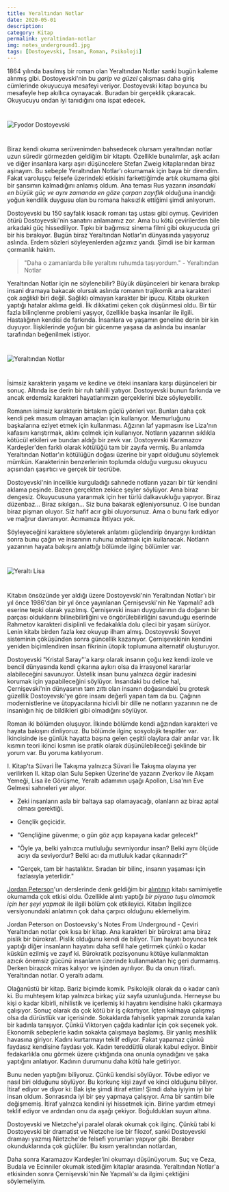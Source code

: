 ```yaml
---
title: Yeraltından Notlar
date: 2020-05-01
description: 
category: Kitap
permalink: yeraltindan-notlar
img: notes_underground1.jpg
tags: [Dostoyevski, İnsan, Roman, Psikoloji]
---
```


1864 yılında basılmış bir roman olan Yeraltından Notlar sanki bugün kaleme alınmış gibi. Dostoyevski'nin bu *garip ve güzel* çalışması daha giriş cümlerinde okuyucuya mesafeyi veriyor. Dostoyevski kitap boyunca bu mesafeyle hep akıllıca oynayacak. Buradan bir gerçeklik çıkaracak. Okuyucuyu ondan iyi tanıdığını ona ispat edecek. 

<div class="row" style="margin-bottom: 2.5rem; margin-top: 2.5rem;">
   <div class="ten columns"><img class="u-max-full-width" src="https://derinmavi.io/images/n1.jpg" alt="Fyodor Dostoyevski"></div>
   <div class="two column"></div>
</div>

Biraz kendi okuma serüvenimden bahsedecek olursam yeraltından notlar uzun süredir görmezden geldiğim bir kitaptı. Özellikle bunalımlar, aşk acıları ve diğer insanlara karşı aşırı düşüncelere Stefan Zweig kitaplarından biraz aşinayım. Bu sebeple Yeraltından Notlar'ı okumamak için baya bir direndim. Fakat varoluşçu felsefe üzerindeki etkisini farkettiğimde artık okumama gibi bir şansımın kalmadığını anlamış oldum. Ana teması Rus yazarın *insandaki en büyük güç ve aynı zamanda en göze çarpan zayıflık* olduğuna inandığı yoğun kendilik duygusu olan bu romana haksızlık ettiğimi şimdi anlıyorum.

Dostoyevski bu 150 sayfalık kısacık romanı taş ustası gibi oymuş. Çeviriden ötürü Dostoyevski'nin sanatını anlamamız zor. Ama bu kötü çevirilerden bile arkadaki güç hissediliyor. Tıpkı bir bağımsız sinema filmi gibi okuyucuda gri bir his bırakıyor. Bugün biraz Yeraltından Notlar'ın dünyasında yaşıyoruz aslında. Erdem sözleri söyleyenlerden ağzımız yandı. Şimdi ise bir karman çormanlık hakim.

> "Daha o zamanlarda bile yeraltını ruhumda taşıyordum." - Yeraltından Notlar

Yeraltından Notlar için ne söylenebilir? Büyük düşünceleri bir kenara bırakıp insani dramaya bakacak olursak aslında romanın trajikomik ana karakteri çok *sağlıklı* biri değil. Sağlıklı olmayan karakter bir ipucu. Kitabı okurken yaptığı hatalar aklıma geldi. İlk dikkatimi çeken çok düşünmesi oldu. Bir tür fazla bilinçlenme problemi yaşıyor, özellikle başka insanlar ile ilgili. Hastalığının kendisi de farkında. İnsanlara ve yaşamın geneline derin bir kin duyuyor. İlişkilerinde yoğun bir gücenme yaşasa da aslında bu insanlar tarafından beğenilmek istiyor.

<div class="row" style="margin-bottom: 2.5rem; margin-top: 2.5rem;">
   <div class="ten columns"><img class="u-max-full-width" src="https://derinmavi.io/images/n7.jpg" alt="Yeraltından Notlar"></div>
   <div class="two column"></div>
</div>

İsimsiz karakterin yaşamı ve kedine ve öteki insanlara karşı düşünceleri bir sonuç. Altında ise derin bir ruh tahlili yatıyor. Dostoyevski bunun farkında ve ancak erdemsiz karakteri hayatlarımızın gerçeklerini bize söyleyebilir.

Romanın isimsiz karakterin birtakım güçlü yönleri var. Bunları daha çok kendi pek masum olmayan amaçları için kullanıyor. Memurluğunu başkalarına eziyet etmek için kullanması. Ağzının laf yapmasını ise Liza'nın kafasını karıştırmak, aklını çelmek için kullanıyor. Notların yazarının sıklıkla kötücül etkileri ve bundan aldığı bir zevk var. Dostoyevski Karamazov Kardeşler'den farklı olarak kötülüğü tam bir zayıfa vermiş. Bu anlamda Yeraltından Notlar'ın kötülüğün doğası üzerine bir yapıt olduğunu söylemek mümkün. Karakterinin benzerlerinin toplumda olduğu vurgusu okuyucu açısından şaşırtıcı ve gerçek bir tecrübe.

Dostoyevski'nin incelikle kurguladığı sahnede notların yazarı bir tür kendini aklama peşinde. Bazen gerçekten zekice şeyler söylüyor. Ama biraz dengesiz. Okuyucusuna yaranmak için her türlü dalkavukluğu yapıyor. Biraz düzenbaz... Biraz sıkılgan... Siz buna bakarak eğleniyorsunuz. O ise bundan biraz pişman oluyor. Siz hafif acır gibi oluyorsunuz. Ama o bunu fark ediyor ve mağrur davranıyor. Acımanıza ihtiyacı yok.

Söyleyeceğini karaktere söyleterek anlatımı güçlendirip önyargıyı kırdıktan sonra bunu çağın ve insanının ruhunu anlatmak için kullanacak. Notların yazarının hayata bakışını anlattığı bölümde ilginç bölümler var.

<div class="row" style="margin-bottom: 2.5rem; margin-top: 2.5rem;">
   <div class="ten columns"><img class="u-max-full-width" src="https://derinmavi.io/images/n2.jpg" alt="Yeraltı Lisa"></div>
   <div class="two column"></div>
</div>


Kitabın önsözünde yer aldığı üzere Dostoyevski'nin Yeraltından Notlar'ı bir yıl önce 1986'dan bir yıl önce yayınlanan Çernişevski'nin Ne Yapmalı? adlı eserine tepki olarak yazılmış. Çernişevski insan duygularının da doğanın bir parçası olduklarını bilinebilirliğini ve öngörülebilirliğini savunduğu eserinde Rahmetov karakteri disiplinli ve fedakalıkla dolu çileci bir yaşam sürüyor. Lenin kitabı birden fazla kez okuyup ilham almış. Dostoyevski Sovyet sisteminin çöküşünden sonra güncellik kazanıyor. Çernişevskinin kendini yeniden biçimlendiren insan fikrinin ütopik toplumuna alternatif oluşturuyor. 

Dostoyevski "Kristal Saray"'a karşı olarak insanın çoğu kez kendi izole ve bencil dünyasında kendi çıkarına aykırı olsa da irrasyonel kararlar alabileceğini savunuyor. Üstelik insan bunu yalnızca özgür iradesini korumak için yapabileceğini söylüyor. İnsandaki bu delice hal, Çernişevski'nin dünyasının tam zıttı olan insanın doğasındaki bu grotesk güzellik Dostoyevski'ye göre insanı değerli yapan tam da bu.
Çağının modernistlerine ve ütopyacılarına hicivli bir dille ne notların yazarının ne de insanlığın hiç de bildikleri gibi olmadığını söylüyor.

Roman iki bölümden oluşuyor. İlkinde bölümde kendi ağzından karakteri ve hayata bakışını dinliyoruz. Bu bölümde ilginç sosyolojik tespitler var. İkincisinde ise günlük hayatta başına gelen çeşitli olaylara dair anılar var. İlk kısmın teori ikinci kısmın ise pratik olarak düşünülebileceği şeklinde bir yorum var. Bu yoruma katılıyorum. 

I. Kitap'ta Süvari İle Takışma yalnızca Süvari İle Takışma olayına yer verilirken II. kitap olan Sulu Sepken Üzerine'de yazarın Zverkov ile Akşam Yemeği, Lisa ile Görüşme, Yeraltı adamının uşağı Apollon, Lisa'nın Eve Gelmesi sahneleri yer alıyor.

* Zeki insanların asla bir baltaya sap olamayacağı, olanların az biraz aptal olması gerektiği.
* Gençlik geçicidir.

* "Gençliğine güvenme; o gün göz açıp kapayana kadar gelecek!"
* "Öyle ya, belki yalnızca mutluluğu sevmiyordur insan? Belki aynı ölçüde acıyı da seviyordur? Belki acı da mutluluk kadar çıkarınadır?"
* "Gerçek, tam bir hastalıktır. Sıradan bir bilinç, insanın yaşaması için fazlasıyla yeterlidir."

[Jordan Peterson](https://en.wikipedia.org/wiki/Jordan_Peterson)'un derslerinde denk geldiğim bir [alıntının](https://www.youtube.com/watch?v=97jBvbmY03g]) kitabı samimiyetle okumamda çok etkisi oldu. Özellikle alıntı yaptığı *bir piyano tuşu olmamak için her şeyi yapmak* ile ilgili bölüm çok etkileyici. Kitabın İngilizce versiyonundaki anlatımın çok daha çarpıcı olduğunu eklemeliyim.

<div class="quote1"><div class="quote2">Jordan Peterson on Dostoevsky's Notes From Underground - Çeviri</div>
   Yeraltından notlar çok kısa bir kitap. Ana karakteri bir bürokrat ama biraz pislik bir bürokrat. Pislik olduğunu kendi de biliyor.
   Tüm hayatı boyunca tek yaptığı diğer insanların hayatını daha sefil hale getirmek çünkü o kadar küskün ezilmiş ve zayıf ki.
   Bürokratik pozisyonunu kötüye kullanmaktan azıcık önemsiz gücünü insanların üzerinde kullanmaktan hiç geri durmamış. Derken birazcık miras kalıyor ve işinden ayrılıyor.
   Bu da onun itirafı. Yeraltından notlar. O yeraltı adamı.
   
   Olağanüstü bir kitap. Bariz biçimde komik. Psikolojik olarak da o kadar canlı ki. Bu muhteşem kitap yalnızca birkaç yüz sayfa uzunluğunda. Herneyse bu kişi o kadar kibirli, nihilistik ve içerlemiş ki hayatını kendisine haklı çıkarmaya çalışıyor. Sonuç olarak da çok kötü bir iş çıkartıyor. İçten kalmaya çalışmış olsa da dürüstlük var içerisinde. Sokaklarda fahişelik yapmak zorunda kalan bir kadınla tanışıyor. Çünkü Viktoryen çağda kadınlar için çok seçenek yok. Ekonomik sebeplerle kadın sokakta çalışmaya başlamış. Bir yanlış mesihlik havasına giriyor. Kadını kurtarmayı teklif ediyor. Fakat yapamaz çünkü faydasız kendisine faydası yok. Kadın tereddütlü olarak kabul ediyor. Binbir fedakarlıkla onu görmek üzere çıktığında ona onunla oynadığını ve şaka yaptığını anlatıyor. Kadının durumunu daha kötü hale getiriyor.
   
   Bunu neden yaptığını biliyoruz. Çünkü kendisi söylüyor. Tövbe ediyor ve nasıl biri olduğunu söylüyor. Bu korkunç kişi zayıf ve kinci olduğunu biliyor. İtiraf ediyor ve diyor ki: Bak işte şimdi itiraf ettim! Şimdi daha iyiyim iyi bir insan oldum. Sonrasında iyi bir şey yapmaya çalışıyor. Ama bir santim bile değişmemiş. İtiraf yalnızca kendini iyi hissetmek için. Birine yardım etmeyi teklif ediyor ve ardından onu da aşağı çekiyor. Boğuldukları suyun altına. 
   
   Dostoyevski ve Nietzche'yi paralel olarak okumak çok ilginç. Çünkü tabi ki Dostoyevski bir dramatist ve Nietzche ise bir filozof, sanki Dostoyevski dramayı yazmış Nietzche'de felsefi yorumları yapıyor gibi. Beraber okunduklarında çok güçlüler. Bu kısım yeraltından notlardan,
 </div>

Daha sonra Karamazov Kardeşler'ini okumayı düşünüyorum. Suç ve Ceza, Budala ve Ecinniler okumak istediğim kitaplar arasında. Yeraltından Notlar'a etkisinden sonra Çernişevski'nin Ne Yapmalı'sı da ilgimi çektiğini söylemeliyim.
